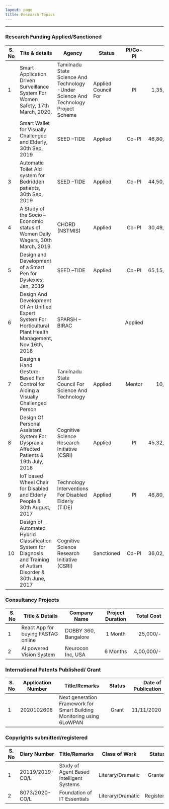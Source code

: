 ```yaml
---
layout: page
title: Research Topics
---
```

---------------------------------------------------------------------------------------------------------------
### Research Funding Applied/Sanctioned


|S. No|Tite & details                                                                |Agency       |Status| PI/Co-PI | Cost|
|-----|------------------------------------------------------------------------------|------|-----|:-------:|-----:| 
|1 | Smart Application Driven Surveillance System For Women Safety, 17th March, 2020.|Tamilnadu State Science And Technology -Under Science And Technology Project Scheme|Applied Council For|PI|1,35,000/-|
|2 | Smart Wallet for Visually Challenged and Elderly, 30th Sep, 2019 | SEED –TIDE | Applied | Co-PI | 46,80,000/-|
|3|Automatic Toilet Aid system for Bedridden patients, 30th Sep, 2019 | SEED –TIDE | Applied |Co-PI | 44,50,000/- | 
|4|A Study of the Socio – Economic status of Women Daily Wagers, 30th March, 2019 | CHORD (NSTMIS) | Applied |Co-PI | 30,49,000/- | 
|5| Design and Development of a Smart Pen for Dyslexics, Jan, 2019 | SEED –TIDE | Applied |Co-PI |65,15,200/- | 
|6|Design And Development Of An Unified Expert System For Horticultural Plant Health Management, Nov 16th, 2018 | SPARSH – BIRAC | | Applied |Co-PI | - |
|7|Design a Hand Gesture Based Fan Control for Aiding a Visually Challenged Person | Tamilnadu State Council For Science And Technology | Applied | Mentor|10,000/-|
|8|Design Of Personal Assistant System For Dyspraxia Affected Patients & 19th July, 2018 | Cognitive Science Research Initiative (CSRI) | Applied | PI | 45,32,000/-|
|9|IoT based Wheel Chair for Disabled and Elderly People & 30th August, 2017 | Technology Interventions For Disabled Elderly (TIDE) | Applied | PI | 46,80,000/- | 
|10|Design of Automated Hybrid Classification System for Diagnosis and Training of Autism Disorder & 30th June, 2017| Cognitive Science Research Initiative (CSRI) |Sanctioned| Co-PI | 36,02,000/- | 



### Consultancy Projects

|S. No | Title & Details | Company Name |Project Duration | Total Cost |
|------|-----------------|---------------|:----------------:|------------:|
|1|React App for buying FASTAG online | DOBBY 360, Bangalore | 1 Month | 25,000/- | 
|2|AI powered Vision System | Neurocon Inc, USA | 6 Months | 4,00,000/- | 

### International Patents Published/ Grant

|S. No | Application Number | Title/Remarks |Status | Date of Publication |
|------|-----------------|-----------------|:-------:|-------------------:| 
|1|2020102608|Next generation Framework for Smart Building Monitoring using 6LoWPAN | Grant | 11/11/2020|


### Copyrights submitted/registered

|S. No | Diary Number | Title/Remarks |Class of Work | Status | Date of Registration | Registration Number | 
|------|-------------|----------------|--------------|:---------:|---------------------|---------------------|
|1|20119/2019-CO/L | Study of Agent Based Intelligent Systems|Literary/Dramatic|Granted|14/12/2019|L-90657/2020|
|2|8073/2020-CO/L |Foundation of IT Essentials |Literary/Dramatic |Registered | 18/06/2020 | - | 




